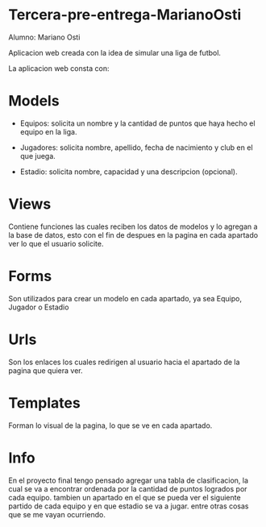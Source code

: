 # Tercera-pre-entrega-MarianoOsti
Alumno: Mariano Osti

Aplicacion web creada con la idea de simular una liga de futbol.

La aplicacion web consta con:

# Models
- Equipos: solicita un nombre y la cantidad de puntos que haya hecho el equipo en la liga.

- Jugadores: solicita nombre, apellido, fecha de nacimiento y club en el que juega.

- Estadio: solicita nombre, capacidad y una descripcion (opcional).

# Views
Contiene funciones las cuales reciben los datos de modelos y lo agregan a la base de datos, esto con el fin de despues
en la pagina en cada apartado ver lo que el usuario solicite.

# Forms
Son utilizados para crear un modelo en cada apartado, ya sea Equipo, Jugador o Estadio

# Urls
Son los enlaces los cuales redirigen al usuario hacia el apartado de la pagina que quiera ver.

# Templates
Forman lo visual de la pagina, lo que se ve en cada apartado.

# Info
En el proyecto final tengo pensado agregar una tabla de clasificacion, la cual se va a encontrar ordenada por la cantidad de 
puntos logrados por cada equipo. tambien un apartado en el que se pueda ver el siguiente partido de cada equipo y en 
que estadio se va a jugar. entre otras cosas que se me vayan ocurriendo.